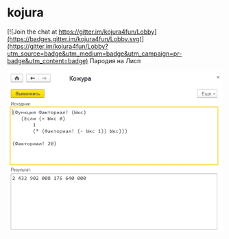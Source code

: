 # kojura

[![Join the chat at https://gitter.im/kojura4fun/Lobby](https://badges.gitter.im/kojura4fun/Lobby.svg)](https://gitter.im/kojura4fun/Lobby?utm_source=badge&utm_medium=badge&utm_campaign=pr-badge&utm_content=badge)
Пародия на Лисп

![kojura](img/img.png)